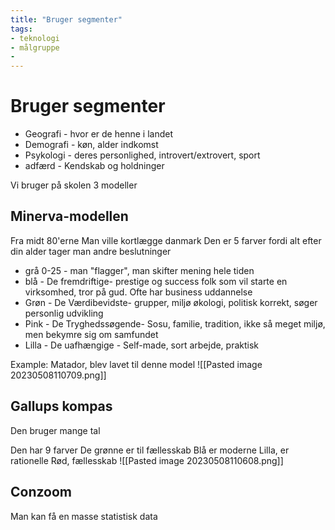 ```yaml
---
title: "Bruger segmenter"
tags: 
- teknologi
- målgruppe
- 
--- 
```

# Bruger segmenter
* Geografi - hvor er de henne i landet
* Demografi - køn, alder indkomst
* Psykologi - deres personlighed, introvert/extrovert, sport
* adfærd - Kendskab og holdninger

Vi bruger på skolen 3 modeller

## Minerva-modellen
Fra midt 80'erne
Man ville kortlægge danmark
Den er 5 farver fordi alt efter din alder tager man andre beslutninger

* grå 0-25 - man "flagger", man skifter mening hele tiden
* blå - De fremdriftige- prestige og success folk som vil starte en virksomhed, tror på gud. Ofte har business uddannelse
* Grøn - De Værdibevidste- grupper, miljø økologi, politisk korrekt, søger personlig udvikling
* Pink - De Tryghedssøgende- Sosu, familie, tradition, ikke så meget miljø, men bekymre sig om samfundet
* Lilla - De uafhængige - Self-made, sort arbejde, praktisk

Example: Matador, blev lavet til denne model
![[Pasted image 20230508110709.png]]

## Gallups kompas
Den bruger mange tal

Den har 9 farver
De grønne er til fællesskab
Blå er moderne
Lilla, er rationelle
Rød, fællesskab
![[Pasted image 20230508110608.png]]

## Conzoom
Man kan få en masse statistisk data
